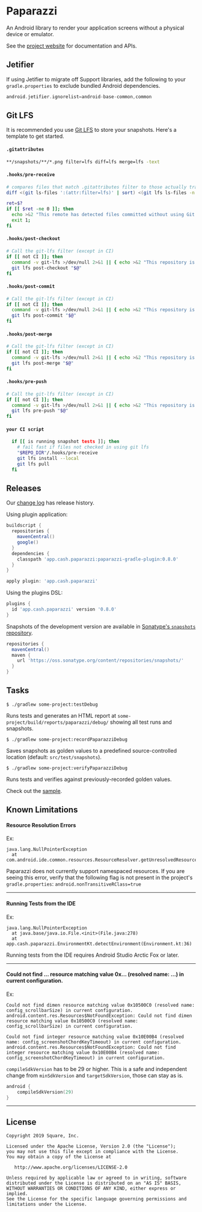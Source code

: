 Paparazzi
========

An Android library to render your application screens without a physical device or emulator.

See the [project website][paparazzi] for documentation and APIs.

Jetifier
--------

If using Jetifier to migrate off Support libraries, add the following to your `gradle.properties` to 
exclude bundled Android dependencies.

```groovy
android.jetifier.ignorelist=android-base-common,common
```

Git LFS
--------
It is recommended you use [Git LFS][lfs] to store your snapshots.  Here's a template to get started.

#### **`.gitattributes`**
```bash
**/snapshots/**/*.png filter=lfs diff=lfs merge=lfs -text
```

#### **`.hooks/pre-receive`**
```bash
# compares files that match .gitattributes filter to those actually tracked by git-lfs
diff <(git ls-files ':(attr:filter=lfs)' | sort) <(git lfs ls-files -n | sort) >/dev/null

ret=$?
if [[ $ret -ne 0 ]]; then
  echo >&2 "This remote has detected files committed without using Git LFS. Run 'brew install git-lfs && git lfs install' to install it and re-commit your files.";
  exit 1;
fi
```

#### **`.hooks/post-checkout`**
```bash
# Call the git-lfs filter (except in CI)
if [[ not CI ]]; then
  command -v git-lfs >/dev/null 2>&1 || { echo >&2 "This repository is configured for Git LFS but 'git-lfs' was not found on your path. Run 'brew install git-lfs && git lfs install' to install it."; exit 2; }
  git lfs post-checkout "$@"
fi
```

#### **`.hooks/post-commit`**
```bash
# Call the git-lfs filter (except in CI)
if [[ not CI ]]; then
  command -v git-lfs >/dev/null 2>&1 || { echo >&2 "This repository is configured for Git LFS but 'git-lfs' was not found on your path. Run 'brew install git-lfs && git lfs install' to install it."; exit 2; }
  git lfs post-commit "$@"
fi
```

#### **`.hooks/post-merge`**
```bash
# Call the git-lfs filter (except in CI)
if [[ not CI ]]; then
  command -v git-lfs >/dev/null 2>&1 || { echo >&2 "This repository is configured for Git LFS but 'git-lfs' was not found on your path. Run 'brew install git-lfs && git lfs install' to install it."; exit 2; }
  git lfs post-merge "$@"
fi
```

#### **`.hooks/pre-push`**
```bash
# Call the git-lfs filter (except in CI)
if [[ not CI ]]; then
  command -v git-lfs >/dev/null 2>&1 || { echo >&2 "This repository is configured for Git LFS but 'git-lfs' was not found on your path. Run 'brew install git-lfs && git lfs install' to install it."; exit 2; }
  git lfs pre-push "$@"
fi
```

#### **`your CI script`**
```bash
  if [[ is running snapshot tests ]]; then
    # fail fast if files not checked in using git lfs
    "$REPO_DIR"/.hooks/pre-receive
    git lfs install --local
    git lfs pull
  fi
```

Releases
--------

Our [change log][changelog] has release history.

Using plugin application:
```groovy
buildscript {
  repositories {
    mavenCentral()
    google()
  }
  dependencies {
    classpath 'app.cash.paparazzi:paparazzi-gradle-plugin:0.8.0'
  }
}

apply plugin: 'app.cash.paparazzi'
```

Using the plugins DSL:
```groovy
plugins {
  id 'app.cash.paparazzi' version '0.8.0'
}
```

Snapshots of the development version are available in [Sonatype's `snapshots` repository][snap].

```groovy
repositories {
  mavenCentral()
  maven {
    url 'https://oss.sonatype.org/content/repositories/snapshots/'
  }
}
```

Tasks
-------
```
$ ./gradlew some-project:testDebug
```

Runs tests and generates an HTML report at `some-project/build/reports/paparazzi/debug/` showing all 
test runs and snapshots. 

```
$ ./gradlew some-project:recordPaparazziDebug
```

Saves snapshots as golden values to a predefined source-controlled location 
(default: `src/test/snapshots`).

```
$ ./gradlew some-project:verifyPaparazziDebug
```

Runs tests and verifies against previously-recorded golden values.

Check out the [sample][sample].

Known Limitations
-------

#### Resource Resolution Errors
Ex: 
```
java.lang.NullPointerException
  at com.android.ide.common.resources.ResourceResolver.getUnresolvedResource(ResourceResolver.java:421)
```
Paparazzi does not currently support namespaced resources. If you are seeing this error, verify that the following flag is 
not present in the project's `gradle.properties`:
`android.nonTransitiveRClass=true`

-------

#### Running Tests from the IDE
Ex:
```
java.lang.NullPointerException
  at java.base/java.io.File.<init>(File.java:278)
  at app.cash.paparazzi.EnvironmentKt.detectEnvironment(Environment.kt:36)
```
Running tests from the IDE requires Android Studio Arctic Fox or later. 

--------

#### Could not find ... resource matching value 0x... (resolved name: ...) in current configuration.
Ex:
```
Could not find dimen resource matching value 0x10500C0 (resolved name: config_scrollbarSize) in current configuration.
android.content.res.Resources$NotFoundException: Could not find dimen resource matching value 0x10500C0 (resolved name: config_scrollbarSize) in current configuration.

Could not find integer resource matching value 0x10E00B4 (resolved name: config_screenshotChordKeyTimeout) in current configuration.
android.content.res.Resources$NotFoundException: Could not find integer resource matching value 0x10E00B4 (resolved name: config_screenshotChordKeyTimeout) in current configuration.
```
`compileSdkVersion` has to be 29 or higher. This is a safe and independent change from `minSdkVersion` and `targetSdkVersion`, those can stay as is.
```kotlin
android {
	compileSdkVersion(29)
}
```

-------- 

License
-------

```
Copyright 2019 Square, Inc.

Licensed under the Apache License, Version 2.0 (the "License");
you may not use this file except in compliance with the License.
You may obtain a copy of the License at

   http://www.apache.org/licenses/LICENSE-2.0

Unless required by applicable law or agreed to in writing, software
distributed under the License is distributed on an "AS IS" BASIS,
WITHOUT WARRANTIES OR CONDITIONS OF ANY KIND, either express or implied.
See the License for the specific language governing permissions and
limitations under the License.
```

 [changelog]: https://cashapp.github.io/paparazzi/changelog/
 [paparazzi]: https://cashapp.github.io/paparazzi/
 [sample]: https://github.com/cashapp/paparazzi/tree/master/sample
 [snap]: https://oss.sonatype.org/content/repositories/snapshots/app/cash/paparazzi/
 [lfs]: https://git-lfs.github.com/
